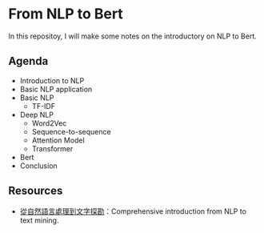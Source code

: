 # From NLP to Bert

In this repositoy, I will make some notes on the introductory on NLP to Bert.

## Agenda

- Introduction to NLP
- Basic NLP application
- Basic NLP
  - TF-IDF
- Deep NLP
  - Word2Vec
  - Sequence-to-sequence
  - Attention Model
  - Transformer
- Bert
- Conclusion


## Resources
- [從自然語言處理到文字探勘](https://www.slideshare.net/YiShinChen1/ss-104503736)：Comprehensive introduction from NLP to text mining.
